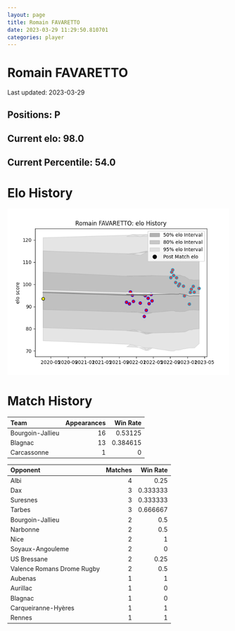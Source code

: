 ```yaml
---  
layout: page  
title: Romain FAVARETTO  
date: 2023-03-29 11:29:50.810701  
categories: player  
---
```

# Romain FAVARETTO


Last updated: 2023-03-29
## Positions: P

## Current elo: 98.0

## Current Percentile: 54.0

# Elo History


![elo history](history_RomainFAVARETTO.png)
# Match History


| Team             |   Appearances |   Win Rate |
|:-----------------|--------------:|-----------:|
| Bourgoin-Jallieu |            16 |   0.53125  |
| Blagnac          |            13 |   0.384615 |
| Carcassonne      |             1 |   0        |

| Opponent                   |   Matches |   Win Rate |
|:---------------------------|----------:|-----------:|
| Albi                       |         4 |   0.25     |
| Dax                        |         3 |   0.333333 |
| Suresnes                   |         3 |   0.333333 |
| Tarbes                     |         3 |   0.666667 |
| Bourgoin-Jallieu           |         2 |   0.5      |
| Narbonne                   |         2 |   0.5      |
| Nice                       |         2 |   1        |
| Soyaux-Angouleme           |         2 |   0        |
| US Bressane                |         2 |   0.25     |
| Valence Romans Drome Rugby |         2 |   0.5      |
| Aubenas                    |         1 |   1        |
| Aurillac                   |         1 |   0        |
| Blagnac                    |         1 |   0        |
| Carqueiranne-Hyères        |         1 |   1        |
| Rennes                     |         1 |   1        |